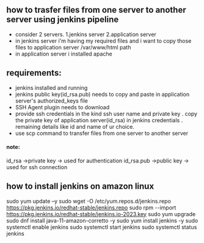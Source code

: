 ## how to trasfer files from one server to another server using jenkins pipeline
- consider 2 servers. 1.jenkins server 2.application server
- in jenkins server i'm having my required files and i want to copy those files to application server /var/www/html path
- in application server i installed apache
## requirements:
- jenkins installed and running
- jenkins public key(id_rsa.pub) needs to copy and paste in application server's authorized_keys file
- SSH Agent plugin needs to download
- provide ssh credentials in the kind ssh user name and private key . copy the private key of application server(id_rsa) in jenkins credentials . remaining details like  id and name of ur choice.
- use scp command to transfer files from one server to another server
#### note:
id_rsa       ->private key -> used for authentication
id_rsa.pub   ->public key  -> used for ssh connection

## how to install jenkins on amazon linux
sudo yum update –y
sudo wget -O /etc/yum.repos.d/jenkins.repo \
    https://pkg.jenkins.io/redhat-stable/jenkins.repo
    sudo rpm --import https://pkg.jenkins.io/redhat-stable/jenkins.io-2023.key
    sudo yum upgrade
    sudo dnf install java-11-amazon-corretto -y
    sudo yum install jenkins -y
    sudo systemctl enable jenkins
    sudo systemctl start jenkins
    sudo systemctl status jenkins
    